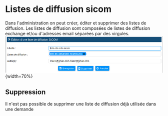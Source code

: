 
# Listes de diffusion sicom

Dans l'administration on peut créer, éditer et supprimer des listes de diffusion. 
Les listes de diffusion sont composées de listes de diffusion exchange et/ou d'adresses email séparées par des virgules.
![Liste diffusion SICOM](images/chap_07/liste_diffusion.png "Liste de diffusion SICOM"){width=70%}


## Suppression

Il n'est pas possible de supprimer une liste de diffusion déjà utilisée dans une demande